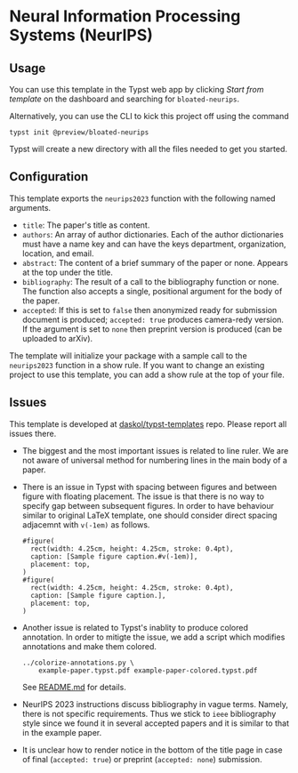 # Neural Information Processing Systems (NeurIPS)

## Usage

You can use this template in the Typst web app by clicking _Start from
template_ on the dashboard and searching for `bloated-neurips`.

Alternatively, you can use the CLI to kick this project off using the command

```shell
typst init @preview/bloated-neurips
```

Typst will create a new directory with all the files needed to get you started.

## Configuration

This template exports the `neurips2023` function with the following named
arguments.

- `title`: The paper's title as content.
- `authors`: An array of author dictionaries. Each of the author dictionaries
  must have a name key and can have the keys department, organization,
  location, and email.
- `abstract`: The content of a brief summary of the paper or none. Appears at
  the top under the title.
- `bibliography`: The result of a call to the bibliography function or none.
  The function also accepts a single, positional argument for the body of the
  paper.
- `accepted`: If this is set to `false` then anonymized ready for submission
  document is produced; `accepted: true` produces camera-redy version. If
  the argument is set to `none` then preprint version is produced (can be
  uploaded to arXiv).

The template will initialize your package with a sample call to the `neurips2023`
function in a show rule. If you want to change an existing project to use this
template, you can add a show rule at the top of your file.

## Issues

This template is developed at [daskol/typst-templates][1] repo. Please report
all issues there.

- The biggest and the most important issues is related to line ruler. We are
  not aware of universal method for numbering lines in the main body of a
  paper.

- There is an issue in Typst with spacing between figures and between figure
  with floating placement. The issue is that there is no way to specify gap
  between subsequent figures. In order to have behaviour similar to original
  LaTeX template, one should consider direct spacing adjacemnt with `v(-1em)`
  as follows.

  ```typst
  #figure(
    rect(width: 4.25cm, height: 4.25cm, stroke: 0.4pt),
    caption: [Sample figure caption.#v(-1em)],
    placement: top,
  )
  #figure(
    rect(width: 4.25cm, height: 4.25cm, stroke: 0.4pt),
    caption: [Sample figure caption.],
    placement: top,
  )
  ```

- Another issue is related to Typst's inablity to produce colored annotation.
  In order to mitigte the issue, we add a script which modifies annotations and
  make them colored.

  ```shell
  ../colorize-annotations.py \
      example-paper.typst.pdf example-paper-colored.typst.pdf
  ```

  See [README.md][1] for details.

- NeurIPS 2023 instructions discuss bibliography in vague terms. Namely, there
  is not specific requirements. Thus we stick to `ieee` bibliography style
  since we found it in several accepted papers and it is similar to that in the
  example paper.

- It is unclear how to render notice in the bottom of the title page in case of
  final (`accepted: true`) or preprint (`accepted: none`) submission.

[1]: https://github.com/daskol/typst-templates
[2]: https://github.com/daskol/typst-templates/#colored-annotations
